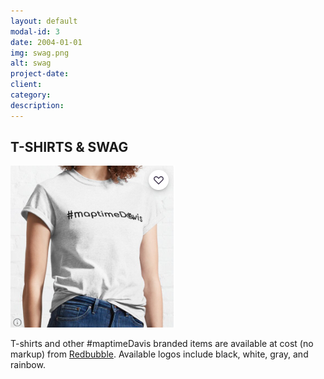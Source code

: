 ```yaml
---
layout: default
modal-id: 3
date: 2004-01-01
img: swag.png
alt: swag
project-date: 
client: 
category: 
description: 
---
```


<h2>T-SHIRTS & SWAG</h2>

<img src="img/portfolio/BW_Logo_Shirt.png" alt="Woman wearing a white shirt with a black map time Davis logo">

<p>T-shirts and other #maptimeDavis branded items are available at cost (no markup) from <a href="https://www.redbubble.com/people/micheletobias/shop?artistUserName=micheletobias&asc=u&collections=865154&iaCode=all-departments&sortOrder=relevant">Redbubble</a>. Available logos include black, white, gray, and rainbow.</p>
